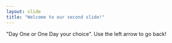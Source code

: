 ```yaml
---
layout: slide
title: "Welcome to our second slide!"
---
```

"Day One or One Day your choice".
Use the left arrow to go back!
